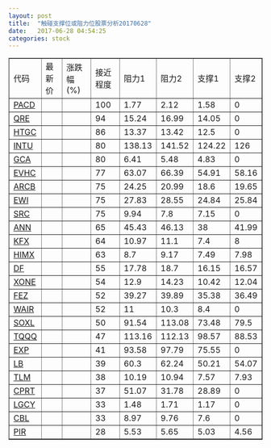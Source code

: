 ```yaml
---
layout: post
title:  "触碰支撑位或阻力位股票分析20170628"
date:   2017-06-28 04:54:25
categories: stock
---
```

<script type="text/javascript">
var stockList = []
stockList.push('gb_pacd');
stockList.push('gb_qre');
stockList.push('gb_htgc');
stockList.push('gb_intu');
stockList.push('gb_gca');
stockList.push('gb_evhc');
stockList.push('gb_arcb');
stockList.push('gb_ewi');
stockList.push('gb_src');
stockList.push('gb_ann');
stockList.push('gb_kfx');
stockList.push('gb_himx');
stockList.push('gb_df');
stockList.push('gb_xone');
stockList.push('gb_fez');
stockList.push('gb_wair');
stockList.push('gb_soxl');
stockList.push('gb_tqqq');
stockList.push('gb_exp');
stockList.push('gb_lb');
stockList.push('gb_tlm');
stockList.push('gb_cprt');
stockList.push('gb_lgcy');
stockList.push('gb_cbl');
stockList.push('gb_pir');
</script>
<table border="1">
 <tr>
 <td>代码</td>
 <td>最新价</td>
 <td>涨跌幅(%)</td>
 <td>接近程度</td>
 <td>阻力1</td>
 <td>阻力2</td>
 <td>支撑1</td>
 <td>支撑2</td>
</tr>
  <tr id="pacd" class="red">
  <td><a href="http://stock.finance.sina.com.cn/usstock/quotes/PACD.html" target="_blank">PACD</a></td><td></td><td></td><td>100</td><td>1.77</td><td>2.12</td><td>1.58</td><td>0</td></tr>
  <tr id="qre" class="red">
  <td><a href="http://stock.finance.sina.com.cn/usstock/quotes/QRE.html" target="_blank">QRE</a></td><td></td><td></td><td>94</td><td>15.24</td><td>16.99</td><td>14.05</td><td>0</td></tr>
  <tr id="htgc" class="red">
  <td><a href="http://stock.finance.sina.com.cn/usstock/quotes/HTGC.html" target="_blank">HTGC</a></td><td></td><td></td><td>86</td><td>13.37</td><td>13.42</td><td>12.5</td><td>0</td></tr>
  <tr id="intu" class="red">
  <td><a href="http://stock.finance.sina.com.cn/usstock/quotes/INTU.html" target="_blank">INTU</a></td><td></td><td></td><td>80</td><td>138.13</td><td>141.52</td><td>124.22</td><td>126</td></tr>
  <tr id="gca" class="green">
  <td><a href="http://stock.finance.sina.com.cn/usstock/quotes/GCA.html" target="_blank">GCA</a></td><td></td><td></td><td>80</td><td>6.41</td><td>5.48</td><td>4.83</td><td>0</td></tr>
  <tr id="evhc" class="red">
  <td><a href="http://stock.finance.sina.com.cn/usstock/quotes/EVHC.html" target="_blank">EVHC</a></td><td></td><td></td><td>77</td><td>63.07</td><td>66.39</td><td>54.91</td><td>58.16</td></tr>
  <tr id="arcb" class="green">
  <td><a href="http://stock.finance.sina.com.cn/usstock/quotes/ARCB.html" target="_blank">ARCB</a></td><td></td><td></td><td>75</td><td>24.25</td><td>20.99</td><td>18.6</td><td>19.65</td></tr>
  <tr id="ewi" class="red">
  <td><a href="http://stock.finance.sina.com.cn/usstock/quotes/EWI.html" target="_blank">EWI</a></td><td></td><td></td><td>75</td><td>27.83</td><td>28.55</td><td>24.84</td><td>25.84</td></tr>
  <tr id="src" class="red">
  <td><a href="http://stock.finance.sina.com.cn/usstock/quotes/SRC.html" target="_blank">SRC</a></td><td></td><td></td><td>75</td><td>9.94</td><td>7.8</td><td>7.15</td><td>0</td></tr>
  <tr id="ann" class="red">
  <td><a href="http://stock.finance.sina.com.cn/usstock/quotes/ANN.html" target="_blank">ANN</a></td><td></td><td></td><td>65</td><td>45.43</td><td>46.13</td><td>38</td><td>41.99</td></tr>
  <tr id="kfx" class="green">
  <td><a href="http://stock.finance.sina.com.cn/usstock/quotes/KFX.html" target="_blank">KFX</a></td><td></td><td></td><td>64</td><td>10.97</td><td>11.1</td><td>7.4</td><td>8</td></tr>
  <tr id="himx" class="green">
  <td><a href="http://stock.finance.sina.com.cn/usstock/quotes/HIMX.html" target="_blank">HIMX</a></td><td></td><td></td><td>63</td><td>8.7</td><td>9.17</td><td>7.49</td><td>7.98</td></tr>
  <tr id="df" class="red">
  <td><a href="http://stock.finance.sina.com.cn/usstock/quotes/DF.html" target="_blank">DF</a></td><td></td><td></td><td>55</td><td>17.78</td><td>18.7</td><td>16.15</td><td>16.57</td></tr>
  <tr id="xone" class="red">
  <td><a href="http://stock.finance.sina.com.cn/usstock/quotes/XONE.html" target="_blank">XONE</a></td><td></td><td></td><td>54</td><td>12.9</td><td>14.23</td><td>10.42</td><td>12.04</td></tr>
  <tr id="fez" class="red">
  <td><a href="http://stock.finance.sina.com.cn/usstock/quotes/FEZ.html" target="_blank">FEZ</a></td><td></td><td></td><td>52</td><td>39.27</td><td>39.89</td><td>35.38</td><td>36.49</td></tr>
  <tr id="wair" class="red">
  <td><a href="http://stock.finance.sina.com.cn/usstock/quotes/WAIR.html" target="_blank">WAIR</a></td><td></td><td></td><td>52</td><td>11</td><td>10.3</td><td>8.4</td><td>0</td></tr>
  <tr id="soxl" class="red">
  <td><a href="http://stock.finance.sina.com.cn/usstock/quotes/SOXL.html" target="_blank">SOXL</a></td><td></td><td></td><td>50</td><td>91.54</td><td>113.08</td><td>73.48</td><td>79.5</td></tr>
  <tr id="tqqq" class="green">
  <td><a href="http://stock.finance.sina.com.cn/usstock/quotes/TQQQ.html" target="_blank">TQQQ</a></td><td></td><td></td><td>47</td><td>113.16</td><td>112.13</td><td>98.57</td><td>88.53</td></tr>
  <tr id="exp" class="red">
  <td><a href="http://stock.finance.sina.com.cn/usstock/quotes/EXP.html" target="_blank">EXP</a></td><td></td><td></td><td>41</td><td>93.58</td><td>97.79</td><td>75.55</td><td>0</td></tr>
  <tr id="lb" class="green">
  <td><a href="http://stock.finance.sina.com.cn/usstock/quotes/LB.html" target="_blank">LB</a></td><td></td><td></td><td>39</td><td>60.3</td><td>62.24</td><td>50.21</td><td>54.07</td></tr>
  <tr id="tlm" class="green">
  <td><a href="http://stock.finance.sina.com.cn/usstock/quotes/TLM.html" target="_blank">TLM</a></td><td></td><td></td><td>38</td><td>10.19</td><td>10.94</td><td>7.57</td><td>7.93</td></tr>
  <tr id="cprt" class="red">
  <td><a href="http://stock.finance.sina.com.cn/usstock/quotes/CPRT.html" target="_blank">CPRT</a></td><td></td><td></td><td>37</td><td>51.07</td><td>31.78</td><td>28.89</td><td>0</td></tr>
  <tr id="lgcy" class="red">
  <td><a href="http://stock.finance.sina.com.cn/usstock/quotes/LGCY.html" target="_blank">LGCY</a></td><td></td><td></td><td>33</td><td>1.48</td><td>1.71</td><td>1.17</td><td>0</td></tr>
  <tr id="cbl" class="red">
  <td><a href="http://stock.finance.sina.com.cn/usstock/quotes/CBL.html" target="_blank">CBL</a></td><td></td><td></td><td>33</td><td>8.97</td><td>9.76</td><td>7.6</td><td>0</td></tr>
  <tr id="pir" class="red">
  <td><a href="http://stock.finance.sina.com.cn/usstock/quotes/PIR.html" target="_blank">PIR</a></td><td></td><td></td><td>28</td><td>5.53</td><td>5.65</td><td>5.03</td><td>4.56</td></tr>
</table>
